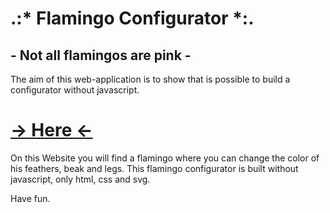 # .:* Flamingo Configurator *:.
## - Not all flamingos are pink -

The aim of this web-application is to show that is possible to build a configurator without javascript.

# [-> Here <-](https://ryabrody.github.io/flamingo/)
On this Website you will find a flamingo where you can change the color of his feathers, beak and legs. This flamingo configurator is built without javascript, only html, css and svg.

Have fun.


[comment]: <> (This is a comment, it will not be included)
[comment]: <> (in  the output file unless you use it in)
[comment]: <> (a reference style link.)
[//]: <> (This is also a comment.)

[//]: # (This may be the most platform independent comment)
